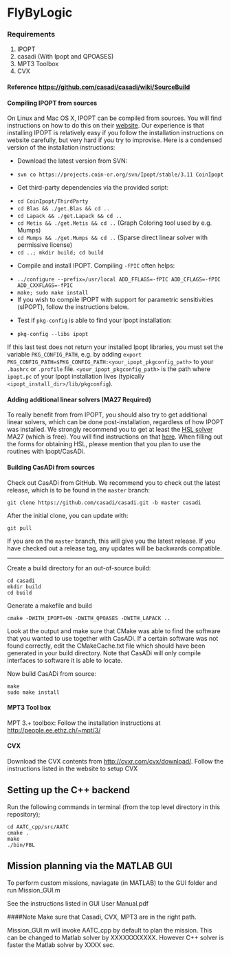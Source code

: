 # FlyByLogic

### Requirements

1. IPOPT
2. casadi (With Ipopt and QPOASES)
3. MPT3 Toolbox
4. CVX

#### Reference https://github.com/casadi/casadi/wiki/SourceBuild

#### Compiling IPOPT from sources
On Linux and Mac OS X, IPOPT can be compiled from sources. You will find instructions on how to do this on their [website](https://www.coin-or.org/Ipopt). Our experience is that installing IPOPT is relatively easy if you follow the installation instructions on website carefully, but very hard if you try to improvise. Here is a condensed version of the installation instructions:
- Download the latest version from SVN:
 * `svn co https://projects.coin-or.org/svn/Ipopt/stable/3.11 CoinIpopt`
- Get third-party dependencies via the provided script:
 * `cd CoinIpopt/ThirdParty`
 * `cd Blas && ./get.Blas && cd ..`
 * `cd Lapack && ./get.Lapack && cd ..`
 * `cd Metis && ./get.Metis && cd ..` (Graph Coloring tool used by e.g. Mumps)
 * `cd Mumps && ./get.Mumps && cd ..` (Sparse direct linear solver with permissive license)
 * `cd ..; mkdir build; cd build`
- Compile and install IPOPT. Compiling `-fPIC` often helps:
 * `../configure --prefix=/usr/local ADD_FFLAGS=-fPIC ADD_CFLAGS=-fPIC ADD_CXXFLAGS=-fPIC`
 * `make; sudo make install`
 * If you wish to compile IPOPT with support for parametric sensitivities (sIPOPT), follow the instructions below.
- Test if `pkg-config` is able to find your Ipopt installation:
 * `pkg-config --libs ipopt`

If this last test does not return your installed Ipopt libraries, you must set the variable `PKG_CONFIG_PATH`, e.g. by adding `export PKG_CONFIG_PATH=$PKG_CONFIG_PATH:<your_ipopt_pkgconfig_path>` to your `.bashrc` or `.profile` file. `<your_ipopt_pkgconfig_path>` is the path where `ipopt.pc` of your Ipopt installation lives (typically `<ipopt_install_dir>/lib/pkgconfig`).

#### Adding additional linear solvers (MA27 Required)
To really benefit from from IPOPT, you should also try to get additional linear solvers, which can be done post-installation, regardless of how IPOPT was installed. We strongly recommend you to get at least the [HSL solver](http://www.hsl.rl.ac.uk/archive/index.html) MA27 (which is free). You will find instructions on that [here](Obtaining-HSL). When filling out the forms for obtaining HSL, please mention that you plan to use the routines with Ipopt/CasADi.

#### Building CasADi from sources

Check out CasADi from GitHub. We recommend you to check out the latest release, which is to be found in the `master` branch:
```
git clone https://github.com/casadi/casadi.git -b master casadi
```
After the initial clone, you can update with:
```
git pull
```
If you are on the `master` branch, this will give you the latest release. If you have checked out a release tag, any updates will be backwards compatible.
***


Create a build directory for an out-of-source build:
```
cd casadi
mkdir build
cd build
```

Generate a makefile and build
```
cmake -DWITH_IPOPT=ON -DWITH_QPOASES -DWITH_LAPACK ..
```

Look at the output and make sure that CMake was able to find the software that you wanted to use together with CasADi. If a certain software was not found correctly, edit the CMakeCache.txt file which should have been generated in your build directory. Note that CasADi will only compile interfaces to software it is able to locate.

Now build CasADi from source:
```
make
sudo make install
```


#### MPT3 Tool box
MPT 3.+ toolbox: Follow the installation instructions at http://people.ee.ethz.ch/~mpt/3/

#### CVX
Download the CVX contents from http://cvxr.com/cvx/download/. Follow the instructions listed in the website to setup CVX

## Setting up the C++ backend

Run the following commands in terminal (from the top level directory in this repository);

```
cd AATC_cpp/src/AATC
cmake .
make
./bin/FBL
```

## Mission planning via the MATLAB GUI
To perform custom missions, naviagate (in MATLAB) to the GUI folder and run Mission_GUI.m

See the instructions listed in GUI User Manual.pdf

####Note
Make sure that Casadi, CVX, MPT3 are in the right path.

Mission_GUI.m will invoke AATC_cpp by default to plan the mission. This can be changed to Matlab solver by XXXXXXXXXXX. However C++ solver is faster the Matlab solver by XXXX sec.
